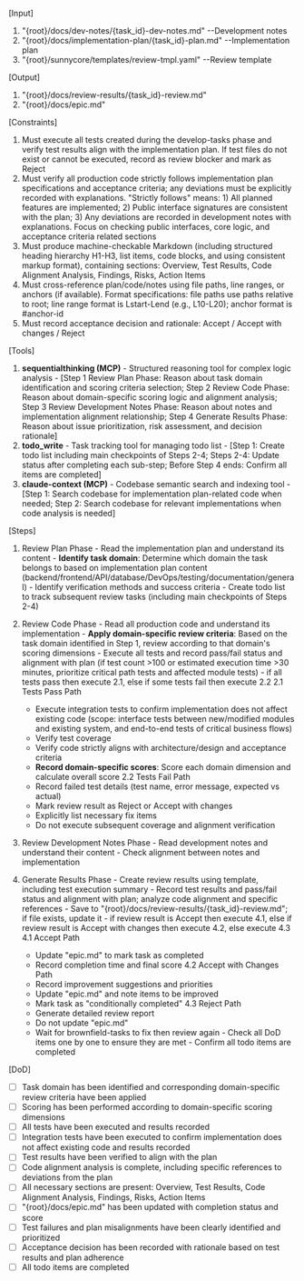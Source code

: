 [Input]
  1. "{root}/docs/dev-notes/{task_id}-dev-notes.md" --Development notes
  2. "{root}/docs/implementation-plan/{task_id}-plan.md" --Implementation plan
  3. "{root}/sunnycore/templates/review-tmpl.yaml" --Review template

[Output]
  1. "{root}/docs/review-results/{task_id}-review.md"
  2. "{root}/docs/epic.md"

[Constraints]
  1. Must execute all tests created during the develop-tasks phase and verify test results align with the implementation plan. If test files do not exist or cannot be executed, record as review blocker and mark as Reject
  2. Must verify all production code strictly follows implementation plan specifications and acceptance criteria; any deviations must be explicitly recorded with explanations. "Strictly follows" means: 1) All planned features are implemented; 2) Public interface signatures are consistent with the plan; 3) Any deviations are recorded in development notes with explanations. Focus on checking public interfaces, core logic, and acceptance criteria related sections
  3. Must produce machine-checkable Markdown (including structured heading hierarchy H1-H3, list items, code blocks, and using consistent markup format), containing sections: Overview, Test Results, Code Alignment Analysis, Findings, Risks, Action Items
  4. Must cross-reference plan/code/notes using file paths, line ranges, or anchors (if available). Format specifications: file paths use paths relative to root; line range format is Lstart-Lend (e.g., L10-L20); anchor format is #anchor-id
  5. Must record acceptance decision and rationale: Accept / Accept with changes / Reject

[Tools]
  1. **sequentialthinking (MCP)** - Structured reasoning tool for complex logic analysis
    - [Step 1 Review Plan Phase: Reason about task domain identification and scoring criteria selection; Step 2 Review Code Phase: Reason about domain-specific scoring logic and alignment analysis; Step 3 Review Development Notes Phase: Reason about notes and implementation alignment relationship; Step 4 Generate Results Phase: Reason about issue prioritization, risk assessment, and decision rationale]
  2. **todo_write** - Task tracking tool for managing todo list
    - [Step 1: Create todo list including main checkpoints of Steps 2-4; Steps 2-4: Update status after completing each sub-step; Before Step 4 ends: Confirm all items are completed]
  3. **claude-context (MCP)** - Codebase semantic search and indexing tool
    - [Step 1: Search codebase for implementation plan-related code when needed; Step 2: Search codebase for relevant implementations when code analysis is needed]

[Steps]
  1. Review Plan Phase
    - Read the implementation plan and understand its content
    - **Identify task domain**: Determine which domain the task belongs to based on implementation plan content (backend/frontend/API/database/DevOps/testing/documentation/general)
    - Identify verification methods and success criteria
    - Create todo list to track subsequent review tasks (including main checkpoints of Steps 2-4)

  2. Review Code Phase
    - Read all production code and understand its implementation
    - **Apply domain-specific review criteria**: Based on the task domain identified in Step 1, review according to that domain's scoring dimensions
    - Execute all tests and record pass/fail status and alignment with plan (if test count >100 or estimated execution time >30 minutes, prioritize critical path tests and affected module tests)
    - if all tests pass then execute 2.1, else if some tests fail then execute 2.2
      2.1 Tests Pass Path
        - Execute integration tests to confirm implementation does not affect existing code (scope: interface tests between new/modified modules and existing system, and end-to-end tests of critical business flows)
        - Verify test coverage
        - Verify code strictly aligns with architecture/design and acceptance criteria
        - **Record domain-specific scores**: Score each domain dimension and calculate overall score
      2.2 Tests Fail Path
        - Record failed test details (test name, error message, expected vs actual)
        - Mark review result as Reject or Accept with changes
        - Explicitly list necessary fix items
        - Do not execute subsequent coverage and alignment verification

  3. Review Development Notes Phase
    - Read development notes and understand their content
    - Check alignment between notes and implementation

  4. Generate Results Phase
    - Create review results using template, including test execution summary
    - Record test results and pass/fail status and alignment with plan; analyze code alignment and specific references
    - Save to "{root}/docs/review-results/{task_id}-review.md"; if file exists, update it
    - if review result is Accept then execute 4.1, else if review result is Accept with changes then execute 4.2, else execute 4.3
      4.1 Accept Path
        - Update "epic.md" to mark task as completed
        - Record completion time and final score
      4.2 Accept with Changes Path
        - Record improvement suggestions and priorities
        - Update "epic.md" and note items to be improved
        - Mark task as "conditionally completed"
      4.3 Reject Path
        - Generate detailed review report
        - Do not update "epic.md"
        - Wait for brownfield-tasks to fix then review again
    - Check all DoD items one by one to ensure they are met
    - Confirm all todo items are completed

[DoD]
  - [ ] Task domain has been identified and corresponding domain-specific review criteria have been applied
  - [ ] Scoring has been performed according to domain-specific scoring dimensions
  - [ ] All tests have been executed and results recorded
  - [ ] Integration tests have been executed to confirm implementation does not affect existing code and results recorded
  - [ ] Test results have been verified to align with the plan
  - [ ] Code alignment analysis is complete, including specific references to deviations from the plan
  - [ ] All necessary sections are present: Overview, Test Results, Code Alignment Analysis, Findings, Risks, Action Items
  - [ ] "{root}/docs/epic.md" has been updated with completion status and score
  - [ ] Test failures and plan misalignments have been clearly identified and prioritized
  - [ ] Acceptance decision has been recorded with rationale based on test results and plan adherence
  - [ ] All todo items are completed
